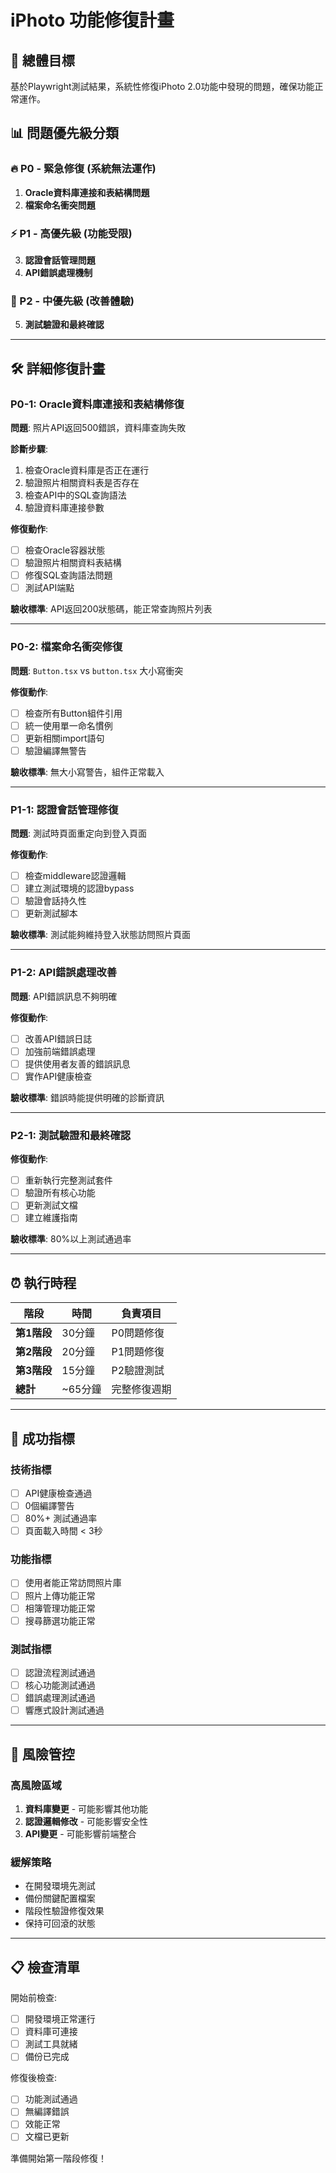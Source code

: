 # iPhoto 功能修復計畫

## 🎯 總體目標
基於Playwright測試結果，系統性修復iPhoto 2.0功能中發現的問題，確保功能正常運作。

## 📊 問題優先級分類

### 🔥 P0 - 緊急修復 (系統無法運作)
1. **Oracle資料庫連接和表結構問題**
2. **檔案命名衝突問題**

### ⚡ P1 - 高優先級 (功能受限)
3. **認證會話管理問題**
4. **API錯誤處理機制**

### 🎯 P2 - 中優先級 (改善體驗)
5. **測試驗證和最終確認**

---

## 🛠️ 詳細修復計畫

### P0-1: Oracle資料庫連接和表結構修復

**問題**: 照片API返回500錯誤，資料庫查詢失敗

**診斷步驟**:
1. 檢查Oracle資料庫是否正在運行
2. 驗證照片相關資料表是否存在
3. 檢查API中的SQL查詢語法
4. 驗證資料庫連接參數

**修復動作**:
- [ ] 檢查Oracle容器狀態
- [ ] 驗證照片相關資料表結構
- [ ] 修復SQL查詢語法問題
- [ ] 測試API端點

**驗收標準**: API返回200狀態碼，能正常查詢照片列表

---

### P0-2: 檔案命名衝突修復

**問題**: `Button.tsx` vs `button.tsx` 大小寫衝突

**修復動作**:
- [ ] 檢查所有Button組件引用
- [ ] 統一使用單一命名慣例
- [ ] 更新相關import語句
- [ ] 驗證編譯無警告

**驗收標準**: 無大小寫警告，組件正常載入

---

### P1-1: 認證會話管理修復

**問題**: 測試時頁面重定向到登入頁面

**修復動作**:
- [ ] 檢查middleware認證邏輯
- [ ] 建立測試環境的認證bypass
- [ ] 驗證會話持久性
- [ ] 更新測試腳本

**驗收標準**: 測試能夠維持登入狀態訪問照片頁面

---

### P1-2: API錯誤處理改善

**問題**: API錯誤訊息不夠明確

**修復動作**:
- [ ] 改善API錯誤日誌
- [ ] 加強前端錯誤處理
- [ ] 提供使用者友善的錯誤訊息
- [ ] 實作API健康檢查

**驗收標準**: 錯誤時能提供明確的診斷資訊

---

### P2-1: 測試驗證和最終確認

**修復動作**:
- [ ] 重新執行完整測試套件
- [ ] 驗證所有核心功能
- [ ] 更新測試文檔
- [ ] 建立維護指南

**驗收標準**: 80%以上測試通過率

---

## ⏰ 執行時程

| 階段 | 時間 | 負責項目 |
|------|------|----------|
| **第1階段** | 30分鐘 | P0問題修復 |
| **第2階段** | 20分鐘 | P1問題修復 |
| **第3階段** | 15分鐘 | P2驗證測試 |
| **總計** | ~65分鐘 | 完整修復週期 |

---

## 🎯 成功指標

### 技術指標
- [ ] API健康檢查通過
- [ ] 0個編譯警告
- [ ] 80%+ 測試通過率
- [ ] 頁面載入時間 < 3秒

### 功能指標
- [ ] 使用者能正常訪問照片庫
- [ ] 照片上傳功能正常
- [ ] 相簿管理功能正常
- [ ] 搜尋篩選功能正常

### 測試指標
- [ ] 認證流程測試通過
- [ ] 核心功能測試通過
- [ ] 錯誤處理測試通過
- [ ] 響應式設計測試通過

---

## 🚨 風險管控

### 高風險區域
1. **資料庫變更** - 可能影響其他功能
2. **認證邏輯修改** - 可能影響安全性
3. **API變更** - 可能影響前端整合

### 緩解策略
- 在開發環境先測試
- 備份關鍵配置檔案
- 階段性驗證修復效果
- 保持可回滾的狀態

---

## 📋 檢查清單

開始前檢查:
- [ ] 開發環境正常運行
- [ ] 資料庫可連接
- [ ] 測試工具就緒
- [ ] 備份已完成

修復後檢查:
- [ ] 功能測試通過
- [ ] 無編譯錯誤
- [ ] 效能正常
- [ ] 文檔已更新

準備開始第一階段修復！